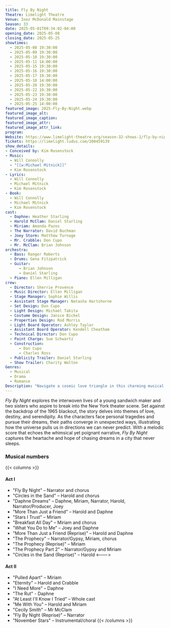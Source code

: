 ```yaml
---
title: Fly By Night
Theatre: Limelight Theatre
Venue: Inez McDonald Mainstage
Season: 33
date: 2025-05-01T09:34:02-04:00
opening_date: 2025-05-08
closing_date: 2025-05-25
showtimes:
  - 2025-05-08 19:30:00
  - 2025-05-09 19:30:00
  - 2025-05-10 19:30:00
  - 2025-05-11 14:00:00
  - 2025-05-15 19:30:00
  - 2025-05-16 19:30:00
  - 2025-05-17 19:30:00
  - 2025-05-18 14:00:00
  - 2025-05-20 19:30:00
  - 2025-05-22 19:30:00
  - 2025-05-23 19:30:00
  - 2025-05-24 19:30:00
  - 2025-05-25 14:00:00
featured_image: 2025-Fly-By-Night.webp
featured_image_alt: 
featured_image_caption: 
featured_image_attr: 
featured_image_attr_link: 
program:
Website: https://www.limelight-theatre.org/season-32-shows-1/fly-by-night
Tickets: https://limelight.ludus.com/200459139
show_details: 
- Conceived by: Kim Rosenstock
- Music:
  - Will Connolly
  - "[[w:Michael Mitnick]]"
  - Kim Rosenstock
- Lyrics: 
  - Will Connolly
  - Michael Mitnick
  - Kim Rosenstock
- Book: 
  - Will Connolly
  - Michael Mitnick
  - Kim Rosenstock
cast:
  - Daphne: Heather Starling
  - Harold McClam: Daniel Starling
  - Miriam: Amanda Pazos
  - The Narrator: David Buchman
  - Joey Storm: Matthew Turnage
  - Mr. Crabble: Don Cupo
  - Mr. McClam: Brian Johnson
orchestra:
  - Bass: Ranger Roberts
  - Drums: Gena Fitzpatrick
  - Guitar:
      - Brian Johnson
      - Daniel Starling
  - Piano: Ellen Milligan
crew:
  - Director: Sherrie Provence
  - Music Director: Ellen Milligan
  - Stage Manager: Sophie Willis
  - Assistant Stage Manager: Natasha Hartshorne
  - Set Design: Don Cupo
  - Light Design: Michael Takita
  - Costume Design: Janice Bickel
  - Properties Design: Rod Morris
  - Light Board Operator: Ashley Taylor
  - Assistant Board Operator: Kendell Cheatham
  - Technical Director: Don Cupo
  - Paint Charge: Sue Schwartz
  - Construction:
      - Don Cupo
      - Charles Ross
  - Publicity Trailer: Daniel Starling
  - Show Trailer: Charity Walton
Genres:
  - Musical
  - Drama
  - Romance
Description: "Navigate a cosmic love triangle in this charming musical that intertwines fate, ambition and the interconnectedness of six New Yorkers."
---
```

*Fly By Night* explores the interwoven lives of a young sandwich maker and two sisters who aspire to break into the New York theater scene. Set against the backdrop of the 1965 blackout, the story delves into themes of love, destiny, and serendipity. As the characters face personal tragedies and pursue their dreams, their paths converge in unexpected ways, illustrating how the universe pulls us in directions we can never predict. With a melodic score that echoes the whimsical yet poignant narrative, *Fly By Night* captures the heartache and hope of chasing dreams in a city that never sleeps.

### Musical numbers
{{< columns >}} 
#### Act I
- "Fly By Night" – Narrator and chorus
- "Circles in the Sand" – Harold and chorus
- "Daphne Dreams" – Daphne, Miriam, Narrator, Harold, Narrator/Producer, Joey
- "More Than Just a Friend" – Harold and Daphne
- "Stars I Trust" – Miriam
- "Breakfast All Day" – Miriam and chorus
- "What You Do to Me" – Joey and Daphne
- "More Than Just a Friend (Reprise)" – Harold and Daphne
- "The Prophecy" – Narrator/Gypsy, Miriam, chorus
- "The Prophecy (Reprise)" – Miriam
- "The Prophecy Part 2" – Narrator/Gypsy and Miriam
- "Circles in the Sand (Reprise)" – Harold
<--->
#### Act II
- "Pulled Apart" – Miriam
- "Eternity" – Harold and Crabble
- "I Need More" – Daphne
- "The Rut" - Daphne
- "At Least I'll Know I Tried" – Whole cast
- "Me With You" – Harold and Miriam
- "Cecily Smith" – Mr McClam
- "Fly By Night (Reprise)" – Narrator
- "November Stars" – Instrumental/choral
{{< /columns >}}